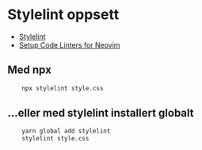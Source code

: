 # Stylelint oppsett

- [Stylelint](https://stylelint.io/)
- [Setup Code Linters for Neovim](https://www.lequochung.me/2016/11/21/setup-code-linters-for-neovim.html)

## Med npx

```bash
    npx stylelint style.css
```

## ...eller med stylelint installert globalt

```bash
    yarn global add stylelint
    stylelint style.css
```



